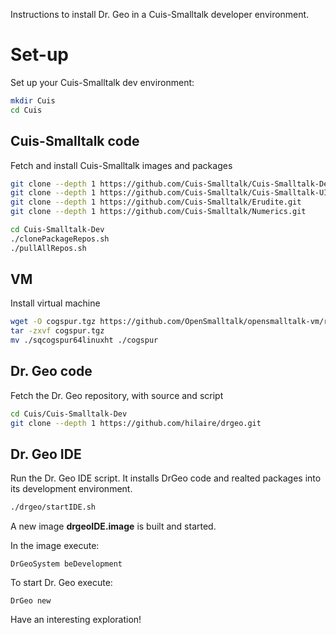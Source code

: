 Instructions to install Dr. Geo in a Cuis-Smalltalk developer environment.

# Set-up
Set up your Cuis-Smalltalk dev environment:
```bash
mkdir Cuis
cd Cuis
```

## Cuis-Smalltalk code
Fetch and install Cuis-Smalltalk images and packages
```bash
git clone --depth 1 https://github.com/Cuis-Smalltalk/Cuis-Smalltalk-Dev.git
git clone --depth 1 https://github.com/Cuis-Smalltalk/Cuis-Smalltalk-UI.git
git clone --depth 1 https://github.com/Cuis-Smalltalk/Erudite.git
git clone --depth 1 https://github.com/Cuis-Smalltalk/Numerics.git

cd Cuis-Smalltalk-Dev
./clonePackageRepos.sh
./pullAllRepos.sh
```

## VM
Install virtual machine

```bash
wget -O cogspur.tgz https://github.com/OpenSmalltalk/opensmalltalk-vm/releases/latest/download/squeak.cog.spur_linux64x64.tar.gz
tar -zxvf cogspur.tgz
mv ./sqcogspur64linuxht ./cogspur
```

## Dr. Geo code

Fetch the Dr. Geo repository, with source and script

```bash
cd Cuis/Cuis-Smalltalk-Dev
git clone --depth 1 https://github.com/hilaire/drgeo.git
```

## Dr. Geo IDE

Run the Dr. Geo IDE script. It installs DrGeo code and realted
packages into its development environment.

```bash
./drgeo/startIDE.sh
```

A new image **drgeoIDE.image** is built and started.

In the image execute:

```smalltalk
DrGeoSystem beDevelopment
```

To start Dr. Geo execute:

```smalltalk
DrGeo new
```



Have an interesting exploration!
